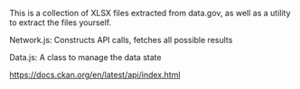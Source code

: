 This is a collection of XLSX files extracted from data.gov, as well as a utility to extract the files yourself.

Network.js: Constructs API calls, fetches all possible results

Data.js: A class to manage the data state

https://docs.ckan.org/en/latest/api/index.html